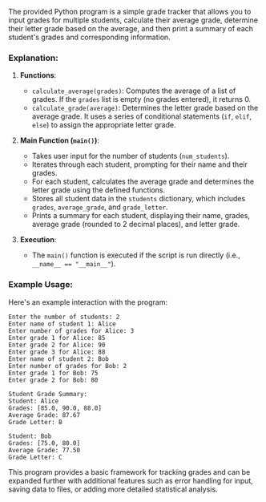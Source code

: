 








The provided Python program is a simple grade tracker that allows you to input grades for multiple students, calculate their average grade, determine their letter grade based on the average, and then print a summary of each student's grades and corresponding information.


### Explanation:
1. **Functions**:
   - `calculate_average(grades)`: Computes the average of a list of grades. If the `grades` list is empty (no grades entered), it returns 0.
   - `calculate_grade(average)`: Determines the letter grade based on the average grade. It uses a series of conditional statements (`if`, `elif`, `else`) to assign the appropriate letter grade.

2. **Main Function (`main()`)**:
   - Takes user input for the number of students (`num_students`).
   - Iterates through each student, prompting for their name and their grades.
   - For each student, calculates the average grade and determines the letter grade using the defined functions.
   - Stores all student data in the `students` dictionary, which includes `grades`, `average_grade`, and `grade_letter`.
   - Prints a summary for each student, displaying their name, grades, average grade (rounded to 2 decimal places), and letter grade.

3. **Execution**:
   - The `main()` function is executed if the script is run directly (i.e., `__name__ == "__main__"`).

### Example Usage:
Here's an example interaction with the program:
```
Enter the number of students: 2
Enter name of student 1: Alice
Enter number of grades for Alice: 3
Enter grade 1 for Alice: 85
Enter grade 2 for Alice: 90
Enter grade 3 for Alice: 88
Enter name of student 2: Bob
Enter number of grades for Bob: 2
Enter grade 1 for Bob: 75
Enter grade 2 for Bob: 80

Student Grade Summary:
Student: Alice
Grades: [85.0, 90.0, 88.0]
Average Grade: 87.67
Grade Letter: B

Student: Bob
Grades: [75.0, 80.0]
Average Grade: 77.50
Grade Letter: C
```

This program provides a basic framework for tracking grades and can be expanded further with additional features such as error handling for input, saving data to files, or adding more detailed statistical analysis.
